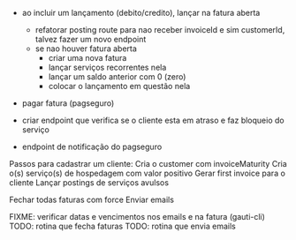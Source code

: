 - ao incluir um lançamento (debito/credito), lançar na fatura aberta
  - refatorar posting route para nao receber invoiceId e sim customerId, talvez fazer um novo endpoint
  - se nao houver fatura aberta
      - criar uma nova fatura
      - lançar serviços recorrentes nela
      - lançar um saldo anterior com 0 (zero)
      - colocar o lançamento em questão nela

- pagar fatura (pagseguro)
- criar endpoint que verifica se o cliente esta em atraso e faz bloqueio do serviço
- endpoint de notificação do pagseguro


Passos para cadastrar um cliente:
  Cria o customer com invoiceMaturity
  Cria o(s) serviço(s) de hospedagem com valor positivo
  Gerar first invoice para o cliente
  Lançar postings de serviços avulsos

Fechar todas faturas com force
Enviar emails


FIXME: verificar datas e vencimentos nos emails e na fatura (gauti-cli)
TODO: rotina que fecha faturas
TODO: rotina que envia emails